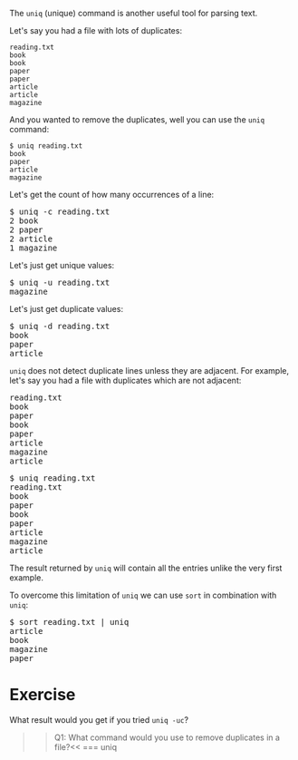 The `uniq` (unique) command is another useful tool for parsing text.

Let's say you had a file with lots of duplicates:

```
reading.txt
book
book
paper
paper
article
article
magazine
```

And you wanted to remove the duplicates, well you can use the `uniq` command:

```
$ uniq reading.txt
book
paper
article
magazine
```

Let's get the count of how many occurrences of a line:

<pre>$ uniq -c reading.txt
2 book
2 paper
2 article
1 magazine</pre>

Let's just get unique values:

<pre>$ uniq -u reading.txt
magazine</pre>

Let's just get duplicate values:

<pre>$ uniq -d reading.txt
book
paper
article
</pre>

`uniq` does not detect duplicate lines unless they are adjacent. For example, let's say you had a file with duplicates which are not adjacent:

<pre>
reading.txt
book
paper
book
paper
article
magazine
article
</pre>

<pre>$ uniq reading.txt
reading.txt
book
paper
book
paper
article
magazine
article</pre>

The result returned by `uniq` will contain all the entries unlike the very first example.

To overcome this limitation of `uniq` we can use `sort` in combination with `uniq`:

<pre>
$ sort reading.txt | uniq
article
book
magazine
paper</pre>

# Exercise

What result would you get if you tried `uniq -uc`?

>>Q1: What command would you use to remove duplicates in a file?<<
=== uniq

